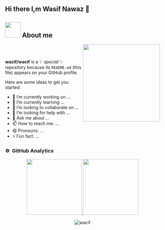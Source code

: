 ## Hi there I,m Wasif Nawaz 👋

## <picture><img src = "https://github.com/7oSkaaa/7oSkaaa/blob/main/Images/about_me.gif?raw=true" width = 50px></picture> About me

<picture> <img align="right" src="https://github.com/7oSkaaa/7oSkaaa/blob/main/Images/Right_Side.gif?raw=true" width = 250px></picture>

<br><br>





**wacif/wacif** is a ✨ _special_ ✨ repository because its `README.md` (this file) appears on your GitHub profile.

Here are some ideas to get you started:

- 🔭 I’m currently working on ...
- 🌱 I’m currently learning ...
- 👯 I’m looking to collaborate on ...
- 🤔 I’m looking for help with ...
- 💬 Ask me about ...
- 📫 How to reach me: ...
- 😄 Pronouns: ...
- ⚡ Fun fact: ...


### ⚙️ &nbsp;GitHub Analytics

<p align="center">
<a href="https://github.com/wacif">
  <img height="180em" src="https://github-readme-stats-eight-theta.vercel.app/api?username=wacif&show_icons=true&theme=dark&locale&include_all_commits=true&count_private=true"/>
  <img height="180em" src="https://github-readme-stats-eight-theta.vercel.app/api/top-langs/?username=wacif&layout=compact&langs_count=8&theme=dark&locale"/>
</a>
</p>



<p align="center"><img src="https://github-readme-stats.vercel.app/api/top-langs?username=wacif&show_icons=true&theme=dark&locale=en&layout=compact" alt="wacif" /></p>
